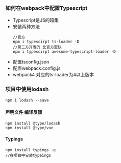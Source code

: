 ### 如何在webpack中配置Typescript

* Typescript是JS的超集   
* 安装两种方法
    ```
    //官方
    npm i typescirpt ts-loader -D
    //第三方开发的 比官方更快
    npm i typescirpt awesome-typescript-loader -D
    ```
* 配置tsconfig.json    
* 配置webpack.config.js   
* webpack4 对应的ts-loader为4以上版本

### 项目中使用lodash
```
npm i lodash --save
```
####  声明文件 编译反馈
```
npm install @type/lodash
npm install @type/vue
```
#### Typings
```
npm install typings -g
//在项目中安装typeings
```



